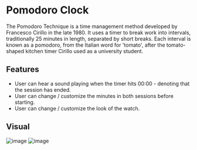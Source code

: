 # Pomodoro Clock
The Pomodoro Technique is a time management method developed by Francesco Cirillo in the late 1980. It uses a timer to break work into intervals, traditionally 25 minutes in length, separated by short breaks. Each interval is known as a pomodoro, from the Italian word for 'tomato', after the tomato-shaped kitchen timer Cirillo used as a university student.

## Features
* User can hear a sound playing when the timer hits 00:00 - denoting that the session has ended.
* User can change / customize the minutes in both sessions before starting.
* User can change / customize the look of the watch.

## Visual

![image](https://user-images.githubusercontent.com/49494543/141821336-f8acd58a-86a9-416a-8b87-68819680b1bd.png)
![image](https://user-images.githubusercontent.com/49494543/141821448-a898f231-4f53-4be5-b272-9a6ca5b76834.png)
